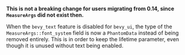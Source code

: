 **This is not a breaking change for users migrating from 0.14, since `MeasureArgs` did not exist then.**

When the `bevy_text` feature is disabled for `bevy_ui`, the type of the `MeasureArgs::font_system` field is now a `PhantomData` instead of being removed entirely. This is in order to keep the lifetime parameter, even though it is unused without text being enabled.
